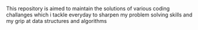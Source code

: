 This repository is aimed to maintain the solutions of various coding challanges which i tackle everyday to sharpen my problem solving skills and my grip at data structures and algorithms
